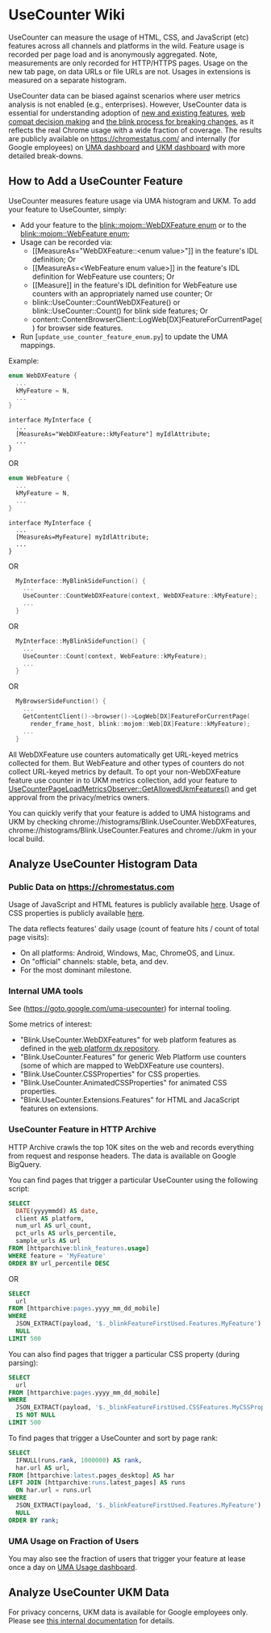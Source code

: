 # UseCounter Wiki

UseCounter can measure the usage of HTML, CSS, and JavaScript (etc) features
across all channels and platforms in the wild. Feature usage is recorded per
page load and is anonymously aggregated. Note, measurements are only recorded
for HTTP/HTTPS pages. Usage on the new tab page, on data URLs or file URLs are
not. Usages in extensions is measured on a separate histogram.

UseCounter data can be biased against scenarios where user metrics analysis is
not enabled (e.g., enterprises). However, UseCounter data is essential for
understanding adoption of [new and existing features](https://webstatus.dev/), [web compat decision making](https://www.chromium.org/blink/platform-predictability/compat-tools)
and [the blink process for breaking changes](https://sites.google.com/a/chromium.org/dev/blink/removing-features), as it reflects the real Chrome usage with a wide fraction of coverage.
The results are publicly available on https://chromestatus.com/ and internally
(for Google employees) on [UMA dashboard](https://goto.google.com/uma-usecounter)
and [UKM dashboard](https://goto.google.com/ukm-usecounter) with more detailed
break-downs.


## How to Add a UseCounter Feature

UseCounter measures feature usage via UMA histogram and UKM. To add your
feature to UseCounter, simply:
+ Add your feature to the
  [blink::mojom::WebDXFeature enum](https://source.chromium.org/chromium/chromium/src/+/main:third_party/blink/public/mojom/use_counter/metrics/webdx_feature.mojom)
  or to the [blink::mojom::WebFeature enum](https://source.chromium.org/chromium/chromium/src/+/main:third_party/blink/public/mojom/use_counter/metrics/web_feature.mojom);
+ Usage can be recorded via:
    * \[[MeasureAs="WebDXFeature::\<enum value\>"]\] in the feature's IDL definition; Or
    * \[[MeasureAs=\<WebFeature enum value\>]\] in the feature's IDL definition for WebFeature use counters; Or
    * \[[Measure]\] in the feature's IDL definition for WebFeature use counters with an appropriately named use counter; Or
    * blink::UseCounter::CountWebDXFeature() or blink::UseCounter::Count() for blink side features; Or
    * content::ContentBrowserClient::LogWeb[DX]FeatureForCurrentPage() for browser side features.
+ Run [`update_use_counter_feature_enum.py`] to update the UMA mappings.

Example:
```c++
enum WebDXFeature {
  ...
  kMyFeature = N,
  ...
}
```
```
interface MyInterface {
  ...
  [MeasureAs="WebDXFeature::kMyFeature"] myIdlAttribute;
  ...
}
```
OR
```c++
enum WebFeature {
  ...
  kMyFeature = N,
  ...
}
```
```
interface MyInterface {
  ...
  [MeasureAs=MyFeature] myIdlAttribute;
  ...
}
```
OR
```c++
  MyInterface::MyBlinkSideFunction() {
    ...
    UseCounter::CountWebDXFeature(context, WebDXFeature::kMyFeature);
    ...
  }
```
OR
```c++
  MyInterface::MyBlinkSideFunction() {
    ...
    UseCounter::Count(context, WebFeature::kMyFeature);
    ...
  }
```
OR
```c++
  MyBrowserSideFunction() {
    ...
    GetContentClient()->browser()->LogWeb[DX]FeatureForCurrentPage(
      render_frame_host, blink::mojom::Web[DX]Feature::kMyFeature);
    ...
  }
```

All WebDXFeature use counters automatically get URL-keyed metrics collected for
them. But WebFeature and other types of counters do not collect URL-keyed
metrics by default. To opt your non-WebDXFeature feature use counter in to UKM
metrics collection, add your feature to
[UseCounterPageLoadMetricsObserver::GetAllowedUkmFeatures()](https://cs.chromium.org/chromium/src/components/page_load_metrics/browser/observers/use_counter/ukm_features.cc)
and get approval from the privacy/metrics owners.

You can quickly verify that your feature is added to UMA histograms and UKM by
checking chrome://histograms/Blink.UseCounter.WebDXFeatures,
chrome://histograms/Blink.UseCounter.Features and chrome://ukm in your local
build.

## Analyze UseCounter Histogram Data

### Public Data on https://chromestatus.com

Usage of JavaScript and HTML features is publicly available
[here](https://chromestatus.com/metrics/feature/popularity).
Usage of CSS properties is publicly available
[here](https://chromestatus.com/metrics/css/popularity).

The data reflects features' daily usage (count of feature hits / count of total
page visits):
+ On all platforms: Android, Windows, Mac, ChromeOS, and Linux.
+ On "official" channels: stable, beta, and dev.
+ For the most dominant milestone.


### Internal UMA tools

See (https://goto.google.com/uma-usecounter) for internal tooling.

Some metrics of interest:
+ "Blink.UseCounter.WebDXFeatures" for web platform features as defined in the
  [web platform dx repository](https://github.com/web-platform-dx/web-features/).
+ "Blink.UseCounter.Features" for generic Web Platform use counters (some of which are mapped to WebDXFeature use counters).
+ "Blink.UseCounter.CSSProperties" for CSS properties.
+ "Blink.UseCounter.AnimatedCSSProperties" for animated CSS properties.
+ "Blink.UseCounter.Extensions.Features" for HTML and JacaScript features on
  extensions.

### UseCounter Feature in HTTP Archive

HTTP Archive crawls the top 10K sites on the web and records everything from
request and response headers. The data is available on Google BigQuery.

You can find pages that trigger a particular UseCounter using the following
script:

```sql
SELECT
  DATE(yyyymmdd) AS date,
  client AS platform,
  num_url AS url_count,
  pct_urls AS urls_percentile,
  sample_urls AS url
FROM [httparchive:blink_features.usage]
WHERE feature = 'MyFeature'
ORDER BY url_percentile DESC
```
OR

```sql
SELECT
  url
FROM [httparchive:pages.yyyy_mm_dd_mobile]
WHERE
  JSON_EXTRACT(payload, '$._blinkFeatureFirstUsed.Features.MyFeature') IS NOT
  NULL
LIMIT 500
```

You can also find pages that trigger a particular CSS property (during parsing):

```sql
SELECT
  url
FROM [httparchive:pages.yyyy_mm_dd_mobile]
WHERE
  JSON_EXTRACT(payload, '$._blinkFeatureFirstUsed.CSSFeatures.MyCSSProperty')
  IS NOT NULL
LIMIT 500
```

To find pages that trigger a UseCounter and sort by page rank:

```sql
SELECT
  IFNULL(runs.rank, 1000000) AS rank,
  har.url AS url,
FROM [httparchive:latest.pages_desktop] AS har
LEFT JOIN [httparchive:runs.latest_pages] AS runs
  ON har.url = runs.url
WHERE
  JSON_EXTRACT(payload, '$._blinkFeatureFirstUsed.Features.MyFeature') IS NOT
  NULL
ORDER BY rank;
```


### UMA Usage on Fraction of Users
You may also see the fraction of users that trigger your feature at lease once a
day on [UMA Usage dashboard](https://goto.google.com/uma-usecounter-peruser).


## Analyze UseCounter UKM Data
For privacy concerns, UKM data is available for Google employees only.
Please see [this internal
documentation](https://goto.google.com/ukm-blink-usecounter) for details.
